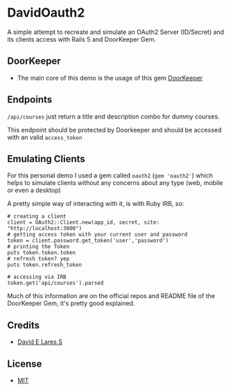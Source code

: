 # DavidOauth2

  A simple attempt to recreate and simulate an OAuth2 Server (ID/Secret) and its clients access with Rails 5 and DoorKeeper Gem.

## DoorKeeper

  - The main core of this demo is the usage of this gem [DoorKeeper](https://github.com/doorkeeper-gem/doorkeeper)

## Endpoints

  `/api/courses` just return a title and description combo for dummy courses.

   This endpoint should be protected by Doorkeeper and should be accessed with an valid `access_token`

## Emulating Clients

  For this personal demo I used a gem called `oauth2` (`gem 'oauth2'`) which helps to simulate clients without any concerns about any type (web, mobile or even a desktop)

  A pretty simple way of interacting with it, is with Ruby IRB, so:

  ```
  # creating a client
  client = OAuth2::Client.new(app_id, secret, site: "http://localhost:3000")
  # getting access token with your current user and password
  token = client.password.get_token('user','password')
  # printing the Token
  puts token.token.token
  # refresh token? yep
  puts token.refresh_token

  # accessing via IRB
  token.get('api/courses').parsed

  ```

  Much of this information are on the official repos and README file of the DoorKeeper Gem, it's pretty good explained.

## Credits

   - [David E Lares S](https://twitter.com/@davidlares3)

## License

   - [MIT](https://opensource.org/licenses/MIT)
